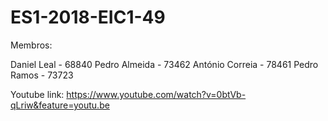 # ES1-2018-EIC1-49
Membros:

Daniel Leal - 68840
Pedro Almeida - 73462
António Correia - 78461
Pedro Ramos - 73723

Youtube link:
https://www.youtube.com/watch?v=0btVb-qLriw&feature=youtu.be
